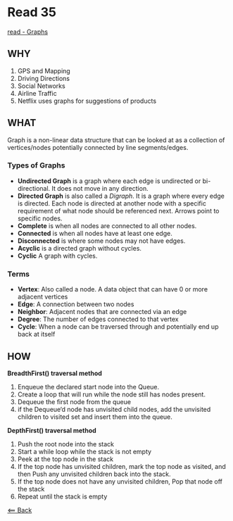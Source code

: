 # Read 35
[read - Graphs](https://codefellows.github.io/common_curriculum/data_structures_and_algorithms/Code_401/class-35/resources/graphs.html)

## WHY

1. GPS and Mapping
1. Driving Directions
1. Social Networks
1. Airline Traffic
1. Netflix uses graphs for suggestions of products

## WHAT

Graph is a non-linear data structure that can be looked at as a collection of vertices/nodes potentially connected by line segments/edges.

### Types of Graphs

- **Undirected Graph** is a graph where each edge is undirected or bi-directional. It does not move in any direction.
- **Directed Graph** is also called a *Digraph*. It is a graph where every edge is directed. Each node is directed at another node with a specific requirement of what node should be referenced next. Arrows point to specific nodes.
- **Complete** is when all nodes are connected to all other nodes.
- **Connected** is when all nodes have at least one edge.
- **Disconnected** is where some nodes may not have edges.
- **Acyclic** is a directed graph without cycles.
- **Cyclic** A graph with cycles.

### Terms

- **Vertex**: Also called a node. A data object that can have 0 or more adjacent vertices
- **Edge**: A connection between two nodes
- **Neighbor**: Adjacent nodes that are connected via an edge
- **Degree**: The number of edges connected to that vertex
- **Cycle**: When a node can be traversed through and potentially end up back at itself

## HOW

**BreadthFirst() traversal method**
1. Enqueue the declared start node into the Queue.
1. Create a loop that will run while the node still has nodes present.
1. Dequeue the first node from the queue
1. if the Dequeue‘d node has unvisited child nodes, add the unvisited children to visited set and insert them into the queue.

**DepthFirst() traversal method**
1. Push the root node into the stack
1. Start a while loop while the stack is not empty
1. Peek at the top node in the stack
1. If the top node has unvisited children, mark the top node as visited, and then Push any unvisited children back into the stack.
1. If the top node does not have any unvisited children, Pop that node off the stack
1. Repeat until the stack is empty

[<== Back](https://simoneodegard.github.io/reading-notes/)